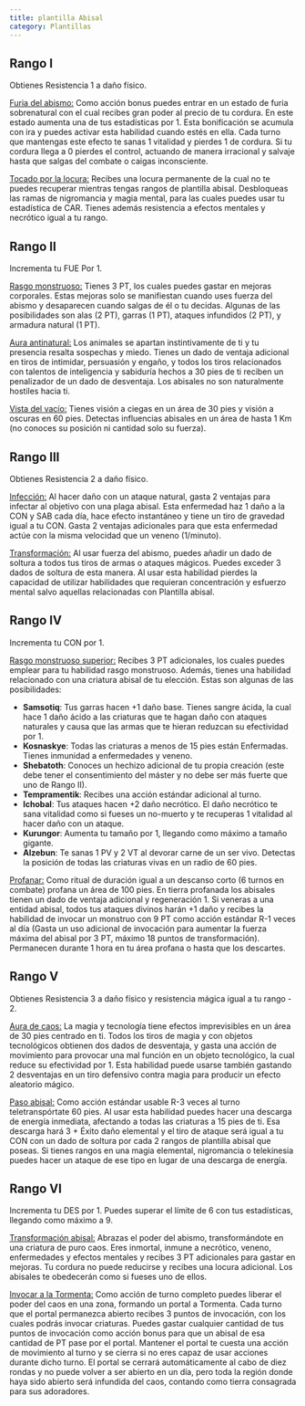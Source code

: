 ```yaml
---
title: plantilla Abisal
category: Plantillas
---
```


## Rango I

Obtienes Resistencia 1 a daño físico. 

<u>Furia del abismo:</u> Como acción bonus puedes entrar en un estado de furia sobrenatural con el cual recibes gran poder al precio de tu cordura. En este estado aumenta una de tus estadísticas por 1. Esta bonificación se acumula con ira y puedes activar esta habilidad cuando estés en ella. Cada turno que mantengas este efecto te sanas 1 vitalidad y pierdes 1 de cordura. Si tu cordura llega a 0 pierdes el control, actuando de manera irracional y salvaje hasta que salgas del combate o caigas inconsciente.

<u>Tocado por la locura:</u> Recibes una locura permanente de la cual no te puedes recuperar mientras tengas rangos de plantilla abisal. Desbloqueas las ramas de nigromancia y magia mental, para las cuales puedes usar tu estadística de CAR. Tienes además resistencia a efectos mentales y necrótico igual a tu rango.

## Rango II

Incrementa tu FUE Por 1.

<u>Rasgo monstruoso:</u> Tienes 3 PT, los cuales puedes gastar en mejoras corporales. Estas mejoras solo se manifiestan cuando uses fuerza del abismo y desaparecen cuando salgas de él o tu decidas. Algunas de las posibilidades son alas (2 PT), garras (1 PT), ataques infundidos (2 PT), y armadura natural (1 PT).

<u>Aura antinatural:</u> Los animales se apartan instintivamente de ti y tu presencia resalta sospechas y miedo. Tienes un dado de ventaja adicional en tiros de intimidar, persuasión y engaño, y todos los tiros relacionados con talentos de  inteligencia y sabiduría hechos a 30 pies de ti reciben un penalizador de un dado de desventaja. Los abisales no son naturalmente hostiles hacia ti.

<u>Vista del vacío:</u> Tienes visión a ciegas en un área de 30 pies y visión a oscuras en 60 pies. Detectas influencias abisales en un área de hasta 1 Km (no conoces su posición ni cantidad solo su fuerza).

## Rango III

Obtienes Resistencia 2 a daño físico. 

<u>Infección:</u> Al hacer daño con un ataque natural, gasta 2 ventajas para infectar al objetivo con una plaga abisal. Esta enfermedad haz 1 daño a la CON y SAB cada día, hace efecto instantáneo y tiene un tiro de gravedad igual a tu CON. Gasta 2 ventajas adicionales para que esta enfermedad actúe con la misma velocidad que un veneno (1/minuto).

<u>Transformación:</u> Al usar fuerza del abismo, puedes añadir un dado de soltura a todos tus tiros de armas o ataques mágicos. Puedes exceder 3 dados de soltura de esta manera. Al usar esta habilidad pierdes la capacidad de utilizar habilidades que requieran concentración y esfuerzo mental salvo aquellas relacionadas con Plantilla abisal.

## Rango IV

Incrementa tu CON por 1.

<u>Rasgo monstruoso superior:</u> Recibes 3 PT adicionales, los cuales puedes emplear para tu habilidad rasgo monstruoso. Además, tienes una habilidad relacionado con una criatura abisal de tu elección. Estas son algunas de las posibilidades:

- **Samsotiq**: Tus garras hacen +1 daño base. Tienes sangre ácida, la cual hace 1 daño ácido a las criaturas que te hagan daño con ataques naturales y causa que las armas que te hieran reduzcan su efectividad por 1.
- **Kosnaskye**: Todas las criaturas a menos de 15 pies están Enfermadas. Tienes inmunidad a enfermedades y veneno.
- **Shebatoth**: Conoces un hechizo adicional de tu propia creación (este debe tener el consentimiento del máster y no debe ser más fuerte que uno de Rango II).
- **Tempramentik**: Recibes una acción estándar adicional al turno.
- **Ichobal**: Tus ataques hacen +2 daño necrótico. El daño necrótico te sana vitalidad como si fueses un no-muerto y te recuperas 1 vitalidad al hacer daño con un ataque.
- **Kurungor**: Aumenta tu tamaño por 1, llegando como máximo a tamaño gigante.
- **Alzebun**: Te sanas 1 PV y 2 VT al devorar carne de un ser vivo. Detectas la posición de todas las criaturas vivas en un radio de 60 pies.

<u>Profanar:</u> Como ritual de duración igual a un descanso corto (6 turnos en combate) profana un área de 100 pies. En tierra profanada los abisales tienen un dado de ventaja adicional y regeneración 1. Si veneras a una entidad abisal, todos tus ataques divinos harán +1 daño y recibes la habilidad de invocar un monstruo con 9 PT como acción estándar R-1 veces al día (Gasta un uso adicional de invocación para aumentar la fuerza máxima del abisal por 3 PT, máximo 18 puntos de transformación). Permanecen durante 1 hora en tu área profana o hasta que los descartes.

## Rango V

Obtienes Resistencia 3 a daño físico y resistencia mágica igual a tu rango - 2.

<u>Aura de caos:</u> La magia y tecnología tiene efectos imprevisibles en un área de 30 pies centrado en ti. Todos los tiros de magia y con objetos tecnológicos obtienen dos dados de desventaja, y gasta una acción de movimiento para provocar una mal función en un objeto tecnológico, la cual reduce su efectividad por 1. Esta habilidad puede usarse también gastando 2 desventajas en un tiro defensivo contra magia para producir un efecto aleatorio mágico.

<u>Paso abisal:</u> Como acción estándar usable R-3 veces al turno teletranspórtate 60 pies. Al usar esta habilidad puedes hacer una descarga de energía inmediata, afectando a todas las criaturas a 15 pies de ti. Esa descarga hará 3 + Éxito daño elemental y el tiro de ataque será igual a tu CON con un dado de soltura por cada 2 rangos de plantilla abisal que poseas. Si tienes rangos en una magia elemental, nigromancia o telekinesia puedes hacer un ataque de ese tipo en lugar de una descarga de energía.

## Rango VI

Incrementa tu DES por 1. Puedes superar el límite de 6 con tus estadísticas, llegando como máximo a 9.

<u>Transformación abisal:</u> Abrazas el poder del abismo, transformándote en una criatura de puro caos. Eres inmortal, inmune a necrótico, veneno, enfermedades y efectos mentales y recibes 3 PT adicionales para gastar en mejoras. Tu cordura no puede reducirse y recibes una locura adicional. Los abisales te obedecerán como si fueses uno de ellos.

<u>Invocar a la Tormenta:</u> Como acción de turno completo puedes liberar el poder del caos en una zona, formando un portal a Tormenta. Cada turno que el portal permanezca abierto recibes 3 puntos de invocación, con los cuales podrás invocar criaturas. Puedes gastar cualquier cantidad de tus puntos de invocación como acción bonus para que un abisal de esa cantidad de PT pase por el portal. Mantener el portal te cuesta una acción de movimiento al turno y se cierra si no eres capaz de usar acciones durante dicho turno. El portal se cerrará automáticamente al cabo de diez rondas y no puede volver a ser abierto en un día, pero toda la región donde haya sido abierto será infundida del caos, contando como tierra consagrada para sus adoradores.